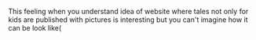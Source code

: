 This feeling when you understand idea of website where tales not only for kids are published with pictures is interesting but you can't imagine how it can be look like(

